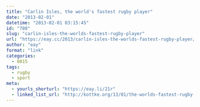 ```yaml
---
title: "Carlin Isles, the world's fastest rugby player"
date: "2013-02-01"
datetime: "2013-02-01 03:15:45"
id: "708"
slug: "carlin-isles-the-worlds-fastest-rugby-player"
url: "https://eay.cc/2013/carlin-isles-the-worlds-fastest-rugby-player/"
author: "eay"
format: "link"
categories:
  - 0815
tags:
  - rugby
  - sport
meta:
  - yourls_shorturl: "https://eay.li/21r"
  - linked_list_url: "http://kottke.org/13/01/the-worlds-fastest-rugby-player"
---
```



